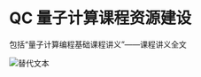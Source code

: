 # QC 量子计算课程资源建设
包括“量子计算编程基础课程讲义”——课程讲义全文


![替代文本]([path/to/your/image.jpg](https://github.com/xifezhao/QC/blob/main/COVER.png?raw=true)https://github.com/xifezhao/QC/blob/main/COVER.png?raw=true)

